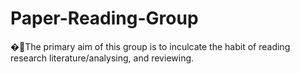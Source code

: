 # Paper-Reading-Group
�📍The primary aim of this group is to inculcate the habit of reading research literature/analysing, and reviewing.
